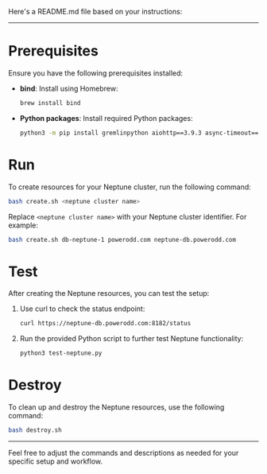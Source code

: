 Here's a README.md file based on your instructions:

---

# Prerequisites

Ensure you have the following prerequisites installed:

- **bind**: Install using Homebrew:
  ```bash
  brew install bind
  ```

- **Python packages**: Install required Python packages:
  ```bash
  python3 -m pip install gremlinpython aiohttp==3.9.3 async-timeout==4.0.3
  ```

# Run

To create resources for your Neptune cluster, run the following command:

```bash
bash create.sh <neptune cluster name>
```

Replace `<neptune cluster name>` with your Neptune cluster identifier. For example:

```bash
bash create.sh db-neptune-1 powerodd.com neptune-db.powerodd.com
```

# Test

After creating the Neptune resources, you can test the setup:

1. Use curl to check the status endpoint:
   ```bash
   curl https://neptune-db.powerodd.com:8182/status
   ```

2. Run the provided Python script to further test Neptune functionality:
   ```bash
   python3 test-neptune.py
   ```

# Destroy

To clean up and destroy the Neptune resources, use the following command:

```bash
bash destroy.sh
```

---

Feel free to adjust the commands and descriptions as needed for your specific setup and workflow.